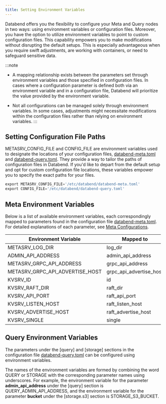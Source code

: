 ```yaml
---
title: Setting Environment Variables
---
```


Databend offers you the flexibility to configure your Meta and Query nodes in two ways: using environment variables or configuration files. Moreover, you have the option to utilize environment variables to point to custom configuration files. This capability empowers you to make modifications without disrupting the default setups. This is especially advantageous when you require swift adjustments, are working with containers, or need to safeguard sensitive data.

:::note
- A mapping relationship exists between the parameters set through environment variables and those specified in configuration files. In cases where a configuration parameter is defined both via an environment variable and in a configuration file, Databend will prioritize the value provided by the environment variable.

- Not all configurations can be managed solely through environment variables. In some cases, adjustments might necessitate modifications within the configuration files rather than relying on environment variables.
:::

## Setting Configuration File Paths

METASRV_CONFIG_FILE and CONFIG_FILE are environment variables used to designate the locations of your configuration files, [databend-meta.toml](https://github.com/datafuselabs/databend/blob/main/scripts/distribution/configs/databend-meta.toml) and [databend-query.toml](https://github.com/datafuselabs/databend/blob/main/scripts/distribution/configs/databend-query.toml). They provide a way to tailor the paths of configuration files in Databend. If you'd like to depart from the default setup and opt for custom configuration file locations, these variables empower you to specify the exact paths for your files.

```sql title='Example'
export METASRV_CONFIG_FILE='/etc/databend/databend-meta.toml'
export CONFIG_FILE='/etc/databend/databend-query.toml'
```

## Meta Environment Variables

Below is a list of available environment variables, each correspondingly mapped to parameters found in the configuration file [databend-meta.toml](https://github.com/datafuselabs/databend/blob/main/scripts/distribution/configs/databend-meta.toml). For detailed explanations of each parameter, see [Meta Configurations](01-metasrv-config.md).

| Environment Variable            	| Mapped to               	|
|---------------------------------	|-------------------------	|
| METASRV_LOG_DIR                 	| log_dir                 	|
| ADMIN_API_ADDRESS               	| admin_api_address       	|
| METASRV_GRPC_API_ADDRESS        	| grpc_api_address        	|
| METASRV_GRPC_API_ADVERTISE_HOST 	| grpc_api_advertise_host 	|
| KVSRV_ID                        	| id                      	|
| KVSRV_RAFT_DIR                  	| raft_dir                	|
| KVSRV_API_PORT                  	| raft_api_port           	|
| KVSRV_LISTEN_HOST               	| raft_listen_host        	|
| KVSRV_ADVERTISE_HOST            	| raft_advertise_host     	|
| KVSRV_SINGLE                    	| single                  	|

## Query Environment Variables

The parameters under the [query] and [storage] sections in the configuration file [databend-query.toml](https://github.com/datafuselabs/databend/blob/main/scripts/distribution/configs/databend-query.toml) can be configured using environment variables. 

The names of the environment variables are formed by combining the word QUERY or STORAGE with the corresponding parameter names using underscores. For example, the environment variable for the parameter **admin_api_address** under the [query] section is QUERY_ADMIN_API_ADDRESS, and the environment variable for the parameter **bucket** under the [storage.s3] section is STORAGE_S3_BUCKET.